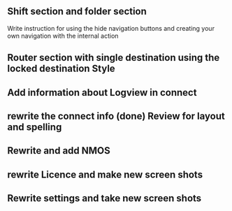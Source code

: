 ## Shift section and folder section 
Write instruction for using the hide navigation buttons and creating your own navigation with the internal action 

## Router section with single destination using the locked destination Style 

## Add information about Logview in connect 

## rewrite the connect info  (done)  Review  for layout and spelling

## Rewrite and add NMOS 

## rewrite Licence and make new screen shots 

## Rewrite settings and take new screen shots 



